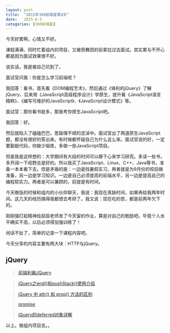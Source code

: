 ```yaml
---
layout: post
title:  "2015年360前端星第4天"
date:   2015-6-5
categories: [360前端星]
---
```


今天好累啊，心情又不好。

课程满满、同时忙着组内的项目，又被奇舞团的前辈拉过去面试。其实累与不开心都是因为面试效果很不好。

说实话，我是被自己坑到了。

面试官问我：你是怎么学习前端呢？

我回答：看书，首先看《DOM编程艺术》，然后通过《锋利的jQuery》了解jQuery、后来用《JavaScript高级程序设计》学原生，提升看《JavaScript语言精粹》、《编写可维护的JavaScript》、《JavaScript设计模式》等。

面试官：那你看书挺多，那我考你原生JavaScript吧。

我回答：好。

然后就陷入了磕磕巴巴，思路理不顺的泥淖中。面试官出了两道原生JavaScript题，都没有很好的答出来。有时候都怀疑自己为什么这么笨。面试官说的好，一定要勤敲代码，你缺少锻炼，多做一些JavaScript项目。

但是我是这样想的：大学期间有大段的时间可以静下心来学习研究。多读一些书，多开阔一下视野总是好的。所以我买了JavaScript、Linux、C++、Java等书，准备一本本看下去。但是矛盾的是：一边是找暑假实习，再者就是为9月份的校招做准备，另一边是学习知识。一边是自己必须提高的前端水平，另一边是提高自己的编程软实力。两者是可以兼顾的，前提是有时间。

今天晚饭的时候和组内的小伙伴聊天，我说：我现在真缺时间，如果再给我两年时间。这几天的经历搞得我都想去考研了。我又说：现在吃的苦，都是前两年欠下的。

刚刚强打起精神给屈屈老师发了今天留的作业，算是对自己的勉励吧。毕竟个人水平确实不高，以后必须得加强训练了！


闲话不扯了，简单的记录一下课程内容吧。

今天分享的内容主要有两大块：HTTP与jQuery。

## jQuery

> [前端利器JQuery](http://chevion.github.io/%E5%89%8D%E7%AB%AF%E6%98%9F%E8%AE%A1%E5%88%92-%E5%89%8D%E7%AB%AF%E5%88%A9%E5%99%A8JQuery.html#/)

> [jQuery之end()和pushStack()使用介绍](http://www.jb51.net/article/29648.htm)

> [jQuery 中 attr() 和 prop() 方法的区别](http://wenzhixin.net.cn/2013/05/24/jquery_attr_prop)

> [promise](https://developer.mozilla.org/zh-CN/docs/Web/JavaScript/Reference/Global_Objects/Promise)

> [jQuery的deferred对象详解](http://www.ruanyifeng.com/blog/2011/08/a_detailed_explanation_of_jquery_deferred_object.html)


以上。做组内项目去。。
